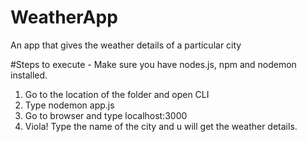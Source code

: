 # WeatherApp
An app that gives the weather details of a particular city

#Steps to execute - Make sure you have nodes.js, npm and nodemon installed.
1. Go to the location of the folder and open CLI
2. Type nodemon app.js
3. Go to browser and type localhost:3000
4. Viola! Type the name of the city and u will get the weather details.

